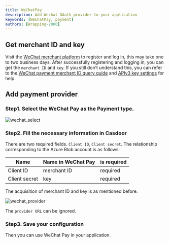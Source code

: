 ```yaml
---
title: WeChatPay
description: Add Wechat OAuth provider to your application
keywords: [WeChatPay, payment]
authors: [Wrapping-2000]
---
```

## Get merchant ID and key
Visit the [WeChat merchant platform](https://pay.weixin.qq.com/) to register and log in, this may take one to two business days. After successfully registering and logging in, you can get the `merchant ID` and `key`. If you still don’t understand this, you can refer to the [WeChat payment merchant ID query guide](https://kf.qq.com/faq/200729EZ7fEj200729aumYR7.html) and [APIv3 key settings](https://kf.qq.com/faq/180830E36vyQ180830AZFZvu.html) for help.

## Add payment provider
### Step1. Select the WeChat Pay as the Payment type.

![wechat_select](/img/providers/payment/wechat_select.png)

### Step2. Fill the necessary information in Casdoor

There are two required fields. `Client ID`, `Client secret`. The relationship corresponding to the Azure Blob account is as follows:

|    Name       | Name in WeChat Pay |   is required |
|      ----     |--------------------|  ----         |
|Client ID      | merchant ID        | required     |
|Client secret  | key                | required      |

The acquisition of merchant ID and key is as mentioned before.

![wechat_provider](/img/providers/payment/wechat_provider.png)

The `provider URL` can be ignored.

### Step3. Save your configuration

Then you can use WeChat Pay in your application.

